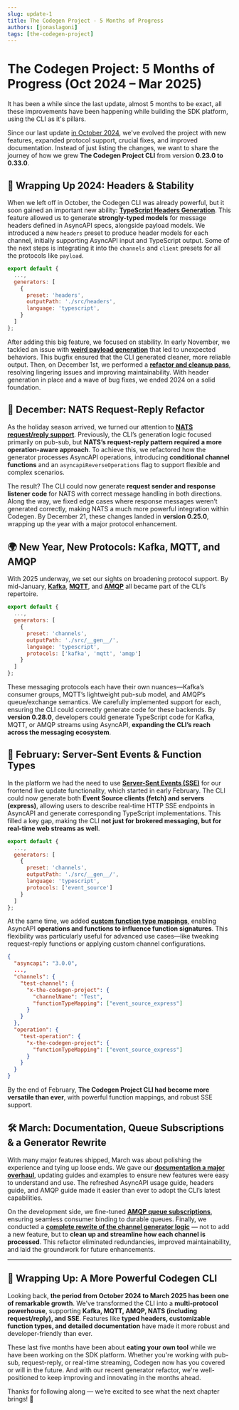 ```yaml
---
slug: update-1
title: The Codegen Project - 5 Months of Progress
authors: [jonaslagoni]
tags: [the-codegen-project]
---
```


# The Codegen Project: 5 Months of Progress (Oct 2024 – Mar 2025)

It has been a while since the last update, almost 5 months to be exact, all these improvements have been happening while building the SDK platform, using the CLI as it's pillars.

Since our last update [in October 2024](https://the-codegen-project.org/blog/the-codegen-project), we've evolved the project with new features, expanded protocol support, crucial fixes, and improved documentation. Instead of just listing the changes, we want to share the journey of how we grew **The Codegen Project CLI** from version **0.23.0 to 0.33.0**.

<!-- truncate -->

## 🚀 Wrapping Up 2024: Headers & Stability

When we left off in October, the Codegen CLI was already powerful, but it soon gained an important new ability: **[TypeScript Headers Generation](https://github.com/the-codegen-project/cli/pull/159)**. This feature allowed us to generate **strongly-typed models** for message headers defined in AsyncAPI specs, alongside payload models. We introduced a new `headers` preset to produce header models for each channel, initially supporting AsyncAPI input and TypeScript output. Some of the next steps is integrating it into the `channels` and `client` presets for all the protocols like `payload`.

```js
export default {
  ...,
  generators: [
    {
      preset: 'headers',
      outputPath: './src/headers',
      language: 'typescript',
    }
  ]
};
```

After adding this big feature, we focused on stability. In early November, we tackled an issue with **[weird payload generation](https://github.com/the-codegen-project/cli/pull/165)** that led to unexpected behaviors. This bugfix ensured that the CLI generated cleaner, more reliable output. Then, on December 1st, we performed a **[refactor and cleanup pass](https://github.com/the-codegen-project/cli/pull/167)**, resolving lingering issues and improving maintainability. With header generation in place and a wave of bug fixes, we ended 2024 on a solid foundation.

## 🔄 December: NATS Request-Reply Refactor

As the holiday season arrived, we turned our attention to **[NATS request/reply support](https://github.com/the-codegen-project/cli/pull/173)**. Previously, the CLI’s generation logic focused primarily on pub-sub, but **NATS’s request-reply pattern required a more operation-aware approach**. To achieve this, we refactored how the generator processes AsyncAPI operations, introducing **conditional channel functions** and an `asyncapiReverseOperations` flag to support flexible and complex scenarios.

The result? The CLI could now generate **request sender and response listener code** for NATS with correct message handling in both directions. Along the way, we fixed edge cases where response messages weren’t generated correctly, making NATS a much more powerful integration within Codegen. By December 21, these changes landed in **version 0.25.0**, wrapping up the year with a major protocol enhancement.

## 🌍 New Year, New Protocols: Kafka, MQTT, and AMQP

With 2025 underway, we set our sights on broadening protocol support. By mid-January, **[Kafka](https://github.com/the-codegen-project/cli/pull/177)**, **[MQTT](https://github.com/the-codegen-project/cli/pull/178)**, and **[AMQP](https://github.com/the-codegen-project/cli/pull/179)** all became part of the CLI’s repertoire.

```js
export default {
  ...,
  generators: [
    {
      preset: 'channels',
      outputPath: './src/__gen__/', 
      language: 'typescript',
      protocols: ['kafka', 'mqtt', 'amqp']
    }
  ]
};
```

These messaging protocols each have their own nuances—Kafka’s consumer groups, MQTT’s lightweight pub-sub model, and AMQP’s queue/exchange semantics. We carefully implemented support for each, ensuring the CLI could correctly generate code for these backends. By **version 0.28.0**, developers could generate TypeScript code for Kafka, MQTT, or AMQP streams using AsyncAPI, **expanding the CLI’s reach across the messaging ecosystem**.

## 📡 February: Server-Sent Events & Function Types

In the platform we had the need to use **[Server-Sent Events (SSE)](https://github.com/the-codegen-project/cli/pull/182)** for our frontend live update functionality, which started in early February. The CLI could now generate both **Event Source clients (fetch) and servers (express)**, allowing users to describe real-time HTTP SSE endpoints in AsyncAPI and generate corresponding TypeScript implementations. This filled a key gap, making the CLI **not just for brokered messaging, but for real-time web streams as well**.

```js
export default {
  ...,
  generators: [
    {
      preset: 'channels',
      outputPath: './src/__gen__/', 
      language: 'typescript',
      protocols: ['event_source']
    }
  ]
};
```

At the same time, we added **[custom function type mappings](https://github.com/the-codegen-project/cli/pull/185)**, enabling AsyncAPI **operations and functions to influence function signatures**. This flexibility was particularly useful for advanced use cases—like tweaking request-reply functions or applying custom channel configurations.

```json
{
  "asyncapi": "3.0.0",
  ...,
  "channels": {
    "test-channel": {
      "x-the-codegen-project": {
        "channelName": "Test",
        "functionTypeMapping": ["event_source_express"]
      }
    }
  },
  "operation": {
    "test-operation": {
      "x-the-codegen-project": {
        "functionTypeMapping": ["event_source_express"]
      }
    }
  }
}
```

By the end of February, **The Codegen Project CLI had become more versatile than ever**, with powerful function mappings, and robust SSE support.

## 🛠️ March: Documentation, Queue Subscriptions & a Generator Rewrite

With many major features shipped, March was about polishing the experience and tying up loose ends. We gave our **[documentation a major overhaul](https://github.com/the-codegen-project/cli/pull/191)**, updating guides and examples to ensure new features were easy to understand and use. The refreshed AsyncAPI usage guide, headers guide, and AMQP guide made it easier than ever to adopt the CLI’s latest capabilities.

On the development side, we fine-tuned **[AMQP queue subscriptions](https://github.com/the-codegen-project/cli/pull/193)**, ensuring seamless consumer binding to durable queues. Finally, we conducted a **[complete rewrite of the channel generator logic](https://github.com/the-codegen-project/cli/pull/195)** — not to add a new feature, but to **clean up and streamline how each channel is processed**. This refactor eliminated redundancies, improved maintainability, and laid the groundwork for future enhancements.

---

## 🎯 Wrapping Up: A More Powerful Codegen CLI

Looking back, **the period from October 2024 to March 2025 has been one of remarkable growth**. We've transformed the CLI into a **multi-protocol powerhouse**, supporting **Kafka, MQTT, AMQP, NATS (including request/reply), and SSE**. Features like **typed headers, customizable function types, and detailed documentation** have made it more robust and developer-friendly than ever.

These last five months have been about **eating your own tool** while we have been working on the SDK platform. Whether you're working with pub-sub, request-reply, or real-time streaming, Codegen now has you covered or will in the future. And with our recent generator refactor, we're well-positioned to keep improving and innovating in the months ahead.

Thanks for following along — we’re excited to see what the next chapter brings! 🚀


<!-- 🚀 5 Months of Progress: The Codegen Project CLI Just Got Even Better! 🔥

Since our last update, we’ve been heads down, pushing Codegen to new heights. Here’s what’s new:

✅ Kafka, MQTT & AMQP Support – Generate TypeScript clients for even more messaging protocols!
✅ NATS Request-Reply – Fully support request-response patterns in NATS!
✅ Server-Sent Events (SSE) – Generate real-time event streaming client & server functions!
✅ Typed Headers Everywhere – Strongly-typed header models for all protocols!
✅ Custom Function Types – More flexibility in how generated functions behave!
✅ Huge Generator Refactor – Faster, cleaner, and ready for the future!

Oh, and we’ve revamped the docs to make getting started easier than ever. 📖✨

We’re incredibly proud of how far The Codegen Project has come, and we’re just getting started. Read the full journey here: [link to blog post]

#opensource #developer #asyncapi #typescript #codegeneration -->